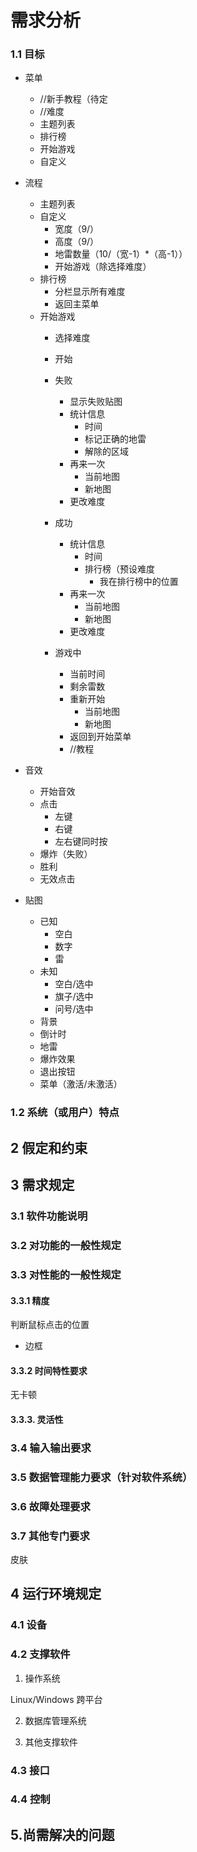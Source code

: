 # 需求分析

### 1.1 目标



- 菜单
   - //新手教程（待定
   - //难度
   - 主题列表
   - 排行榜
   - 开始游戏
   - 自定义

- 流程
   - 主题列表
   - 自定义
      - 宽度（9/）
      - 高度（9/）
      - 地雷数量（10/（宽-1）*（高-1））
      - 开始游戏（除选择难度）
   - 排行榜
      - 分栏显示所有难度
      - 返回主菜单
   - 开始游戏
      - 选择难度
      - 开始
      - 失败
         - 显示失败贴图
         - 统计信息
            - 时间
            - 标记正确的地雷
            - 解除的区域
         - 再来一次
            - 当前地图
            - 新地图
         - 更改难度
         
      - 成功
         - 统计信息
            - 时间
            - 排行榜（预设难度
               - 我在排行榜中的位置
         - 再来一次
            - 当前地图
            - 新地图
         - 更改难度
       - 游戏中
         - 当前时间
         - 剩余雷数
         - 重新开始
            - 当前地图
            - 新地图
         - 返回到开始菜单
         - //教程
         



- 音效
   - 开始音效
   - 点击
      - 左键
      - 右键
	  - 左右键同时按
   - 爆炸（失败）
   - 胜利
   - 无效点击

- 贴图
   - 已知
     - 空白
     - 数字
     - 雷
   - 未知
     - 空白/选中
     - 旗子/选中
     - 问号/选中
   - 背景
   - 倒计时
   - 地雷
   - 爆炸效果
   - 退出按钮
   - 菜单（激活/未激活）






### 1.2 系统（或用户）特点

## 2 假定和约束

## 3 需求规定


### 3.1 软件功能说明


### 3.2 对功能的一般性规定

### 3.3 对性能的一般性规定

#### 3.3.1 精度

判断鼠标点击的位置
 - 边框

#### 3.3.2 时间特性要求

无卡顿

#### 3.3.3. 灵活性

### 3.4 输入输出要求

### 3.5 数据管理能力要求（针对软件系统）  

### 3.6 故障处理要求  

### 3.7 其他专门要求

皮肤

## 4 运行环境规定  

### 4.1 设备  

### 4.2 支撑软件  

1. 操作系统

Linux/Windows 跨平台

2. 数据库管理系统

3. 其他支撑软件  

### 4.3 接口  

### 4.4 控制  

## 5.尚需解决的问题 